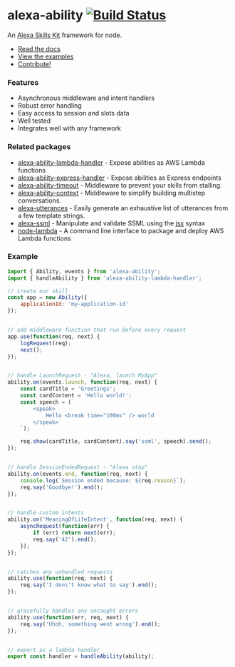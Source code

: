 # alexa-ability [![Build Status](https://travis-ci.org/nickclaw/alexa-ability.svg?branch=master)](https://travis-ci.org/nickclaw/alexa-ability)

An [Alexa Skills Kit](https://developer.amazon.com/public/solutions/alexa/alexa-skills-kit) framework for node.
 - [Read the docs](docs/)
 - [View the examples](examples/)
 - [Contribute!](CONTRIBUTING.md)

### Features
 * Asynchronous middleware and intent handlers
 * Robust error handling
 * Easy access to session and slots data
 * Well tested
 * Integrates well with any framework

### Related packages
 * [alexa-ability-lambda-handler](https://npmjs.org/package/alexa-ability-lambda-handler) - Expose abilities as AWS Lambda functions
 * [alexa-ability-express-handler](https://npmjs.org/package/alexa-ability-express-handler) - Expose abilities as Express endpoints
 * [alexa-ability-timeout](https://npmjs.org/alexa-ability-timeout) - Middleware to prevent your skills from stalling.
 * [alexa-ability-context](https://npmjs.org/alexa-ability-context) - Middleware to simplify building multistep conversations.
 * [alexa-utterances](https://npmjs.org/package/alexa-utterances) - Easily generate an exhaustive list of utterances from a few template strings.
 * [alexa-ssml](https://npmjs.org/package/alexa-ssml) - Manipulate and validate SSML using the [jsx](https://facebook.github.io/react/docs/jsx-in-depth.html) syntax
 * [node-lambda](https://www.npmjs.com/package/node-lambda) - A command line interface to package and deploy AWS Lambda functions

### Example

```js
import { Ability, events } from 'alexa-ability';
import { handleAbility } from 'alexa-ability-lambda-handler';

// create our skill
const app = new Ability({
    applicationId: 'my-application-id'
});


// add middleware function that run before every request
app.use(function(req, next) {
    logRequest(req);
    next();
});


// handle LaunchRequest - "Alexa, launch MyApp"
ability.on(events.launch, function(req, next) {
    const cardTitle = 'Greetings';
    const cardContent = 'Hello world!';
    const speech = (`
        <speak>
            Hello <break time="100ms" /> world
        </speak>
    `);

    req.show(cardTitle, cardContent).say('ssml', speech).send();
});


// handle SessionEndedRequest - "Alexa stop"
ability.on(events.end, function(req, next) {
    console.log(`Session ended because: ${req.reason}`);
    req.say('Goodbye!').end();
});


// handle custom intents
ability.on('MeaningOfLifeIntent', function(req, next) {
    asyncRequest(function(err) {
        if (err) return next(err);
        req.say('42').end();
    });
});


// catches any unhandled requests
ability.use(function(req, next) {
    req.say('I don\'t know what to say').end();
});


// gracefully handles any uncaught errors
ability.use(function(err, req, next) {
    req.say('Uhoh, something went wrong').end();
});


// export as a lambda handler
export const handler = handleAbility(ability);
```
